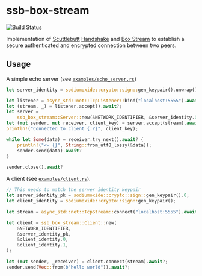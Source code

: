 # ssb-box-stream

[![Build Status](https://travis-ci.org/geigerzaehler/rust-ssb.svg?branch=main)](https://travis-ci.org/geigerzaehler/rust-ssb)

Implementation of [Scuttlebutt][scuttlebutt] [Handshake][handshake] and [Box
Stream][box-stream] to establish a secure authenticated and encrypted
connection between two peers.

## Usage

A simple echo server (see [`examples/echo_server.rs`][echo-server])

```rust
let server_identity = sodiumoxide::crypto::sign::gen_keypair().unwrap();

let listener = async_std::net::TcpListener::bind("localhost:5555").await?;
let (stream, _) = listener.accept().await?;
let server =
    ssb_box_stream::Server::new(&NETWORK_IDENTIFIER, &server_identity.0, &server_identity.1);
let (mut sender, mut receiver, client_key) = server.accept(stream).await?;
println!("Connected to client {:?}", client_key);

while let Some(data) = receiver.try_next().await? {
    println!("<- {}", String::from_utf8_lossy(&data));
    sender.send(data).await?
}

sender.close().await?
```

A client (see [`examples/client.rs`][client]).

```rust
// This needs to match the server identity keypair
let server_identity_pk = sodiumoxide::crypto::sign::gen_keypair().0;
let client_identity = sodiumoxide::crypto::sign::gen_keypair();

let stream = async_std::net::TcpStream::connect("localhost:5555").await?;

let client = ssb_box_stream::Client::new(
    &NETWORK_IDENTIFIER,
    &server_identity_pk,
    &client_identity.0,
    &client_identity.1,
);

let (mut sender, _receiver) = client.connect(stream).await?;
sender.send(Vec::from(b"hello world")).await?;
```

[scuttlebutt]: https://scuttlebutt.nz/
[handshake]: https://ssbc.github.io/scuttlebutt-protocol-guide/#handshake
[box-stream]: https://ssbc.github.io/scuttlebutt-protocol-guide/#handshake
[echo-server]: ./examples/echo_server.rs
[client]: ./examples/client.rs

